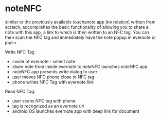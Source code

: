 # noteNFC

similar to the previously available touchanote app (no relation)
written from scratch, accomplishes the basic functionality of allowing you to share a note with this app,
a link to which is then written to an NFC tag.  You can then scan the NFC tag and immediately have the note
popup in evernote or joplin.

Write NFC Tag:
- inside of evernote - select note
- share note from inside evernote to noteNFC launches noteNFC app
- noteNFC app presents write dialog to user
- user moves NFC phone close to NFC tag
- phone writes NFC Tag with evernote link

Read NFC Tag:
- user scans NFC tag with phone
- tag is recognized as an evernote url
- android OS launches evernote app with deep link for document
